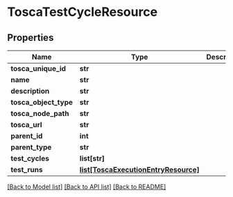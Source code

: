 # ToscaTestCycleResource

## Properties
Name | Type | Description | Notes
------------ | ------------- | ------------- | -------------
**tosca_unique_id** | **str** |  | 
**name** | **str** |  | 
**description** | **str** |  | [optional] 
**tosca_object_type** | **str** |  | [optional] 
**tosca_node_path** | **str** |  | 
**tosca_url** | **str** |  | [optional] 
**parent_id** | **int** |  | [optional] 
**parent_type** | **str** |  | [optional] 
**test_cycles** | **list[str]** |  | [optional] 
**test_runs** | [**list[ToscaExecutionEntryResource]**](ToscaExecutionEntryResource.md) |  | [optional] 

[[Back to Model list]](../README.md#documentation-for-models) [[Back to API list]](../README.md#documentation-for-api-endpoints) [[Back to README]](../README.md)


